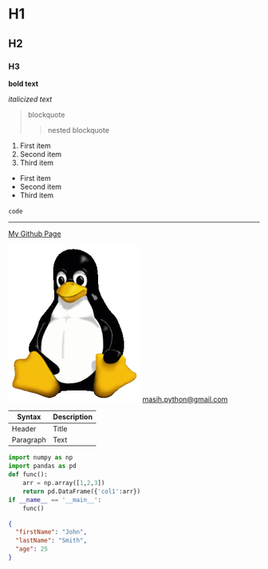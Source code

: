 # H1
## H2
### H3

**bold text**

*italicized text*

> blockquote
>> nested blockquote

1. First item
2. Second item
3. Third item

- First item
- Second item
- Third item

`code`

---

[My Github Page](https://github.com/masih68kh/)

![alt text](Tux.png)
<masih.python@gmail.com>

| Syntax | Description |
| ----------- | ----------- |
| Header | Title |
| Paragraph | Text |

```py
import numpy as np
import pandas as pd
def func():
    arr = np.array([1,2,3])
    return pd.DataFrame({'col1':arr})
if __name__ == '__main__':
    func()
```

```json
{
  "firstName": "John",
  "lastName": "Smith",
  "age": 25
}
```
